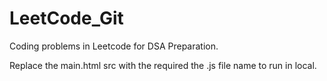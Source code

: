 # LeetCode_Git
Coding problems in Leetcode for DSA Preparation.

Replace the main.html src with the required the .js file name to run in local.
